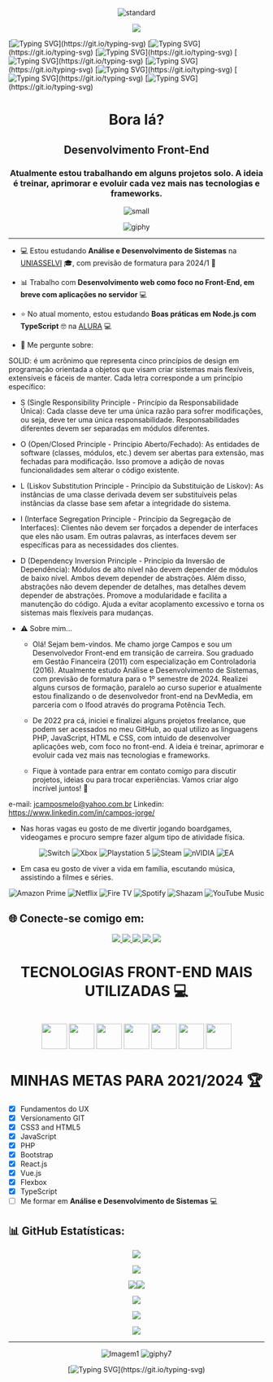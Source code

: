<div align="center">
  
  ![standard](https://user-images.githubusercontent.com/101723959/230114933-e79a70c5-703a-419c-be9d-69816487e992.gif)
  
</div>

<div align="center">

  ![](https://komarev.com/ghpvc/?username=jcamposmelo-username&color=green)

</div>

[![Typing SVG](https://readme-typing-svg.herokuapp.com?font=Fira+Code&pause=1000&width=435&lines=Sejam+bem+vindos!.......................................)](https://git.io/typing-svg)
[![Typing SVG](https://readme-typing-svg.herokuapp.com?font=Fira+Code&pause=1000&width=435&lines=Me+chamo+Jorge+Campos...................................)](https://git.io/typing-svg) 
[![Typing SVG](https://readme-typing-svg.herokuapp.com?font=Fira+Code&pause=1000&width=435&lines=E+esse+é+meu+mundo!.....................................)](https://git.io/typing-svg)
[![Typing SVG](https://readme-typing-svg.herokuapp.com?font=Fira+Code&pause=1000&width=435&lines=Música!.................................................)](https://git.io/typing-svg)
[![Typing SVG](https://readme-typing-svg.herokuapp.com?font=Fira+Code&pause=1000&width=435&lines=Games!..................................................)](https://git.io/typing-svg)
[![Typing SVG](https://readme-typing-svg.herokuapp.com?font=Fira+Code&pause=1000&width=435&lines=Boardgames!.............................................)](https://git.io/typing-svg)
[![Typing SVG](https://readme-typing-svg.herokuapp.com?font=Fira+Code&pause=1000&width=435&lines=Tecnologia!.............................................)](https://git.io/typing-svg)
[![Typing SVG](https://readme-typing-svg.herokuapp.com?font=Fira+Code&pause=1000&width=435&lines=Systems+developer!......................................)](https://git.io/typing-svg)

<h1 align="center">Bora lá?</h1>
<h2 align="center">Desenvolvimento Front-End</h2>
<h3 align="center">Atualmente estou trabalhando em alguns projetos solo. A ideia é treinar, aprimorar e evoluir cada vez mais nas tecnologias e frameworks.</h3>

<div align="center">
  
![small](https://user-images.githubusercontent.com/101723959/230805185-bc4103e2-1470-4fdf-9b79-07d5373a282d.png)
  
  ![giphy](https://user-images.githubusercontent.com/101723959/235163812-b2838816-b58b-471e-bbe6-1d7b3af72253.gif)
  
</div>


---

- 💻 Estou estudando **Análise e Desenvolvimento de Sistemas** na [UNIASSELVI](https://portal.uniasselvi.com.br/ "UNIASSELVI") :mortar_board:, com previsão de formatura para 2024/1 🎉

- 📊 Trabalho com **Desenvolvimento web como foco no Front-End, em breve com aplicações no servidor** 💻

- ⭐ No atual momento, estou estudando **Boas práticas em Node.js com TypeScript** :nerd_face: na [ALURA](https://www.alura.com.br/ "ALURA") 💻

- 💬 Me pergunte sobre:
  
SOLID: é um acrônimo que representa cinco princípios de design em programação orientada a objetos que visam criar sistemas mais flexíveis, extensíveis e fáceis de manter. Cada letra corresponde a um princípio específico:

- S (Single Responsibility Principle - Princípio da Responsabilidade Única): Cada classe deve ter uma única razão para sofrer modificações, ou seja, deve ter uma única responsabilidade. Responsabilidades diferentes devem ser separadas em módulos diferentes.
- O (Open/Closed Principle - Princípio Aberto/Fechado): As entidades de software (classes, módulos, etc.) devem ser abertas para extensão, mas fechadas para modificação. Isso promove a adição de novas funcionalidades sem alterar o código existente.
- L (Liskov Substitution Principle - Princípio da Substituição de Liskov): As instâncias de uma classe derivada devem ser substituíveis pelas instâncias da classe base sem afetar a integridade do sistema.
- I (Interface Segregation Principle - Princípio da Segregação de Interfaces): Clientes não devem ser forçados a depender de interfaces que eles não usam. Em outras palavras, as interfaces devem ser específicas para as necessidades dos clientes.
- D (Dependency Inversion Principle - Princípio da Inversão de Dependência): Módulos de alto nível não devem depender de módulos de baixo nível. Ambos devem depender de abstrações. Além disso, abstrações não devem depender de detalhes, mas detalhes devem depender de abstrações. Promove a modularidade e facilita a manutenção do código. Ajuda a evitar acoplamento excessivo e torna os sistemas mais flexíveis para mudanças.
  
- ⚠ Sobre mim... 

  -  Olá! Sejam bem-vindos. Me chamo jorge Campos e sou um Desenvolvedor Front-end em transição de carreira. Sou graduado em Gestão Financeira (2011) com especialização em Controladoria (2016). Atualmente estudo Análise e Desenvolvimento de Sistemas, com previsão de formatura para o 1º semestre de 2024. Realizei alguns cursos de formação, paralelo ao curso superior e atualmente estou finalizando o de desenvolvedor front-end na DevMedia, em parceria com o Ifood através do programa Potência Tech.

  -  De 2022 pra cá, iniciei e finalizei alguns projetos freelance, que podem ser acessados no meu GitHub, ao qual utilizo as linguagens PHP, JavaScript, HTML e CSS, com intuido de desenvolver aplicações web, com foco no front-end. A ideia é treinar, aprimorar e evoluir cada vez mais nas tecnologias e frameworks.

  -  Fique à vontade para entrar em contato comigo para discutir projetos, ideias ou para trocar experiências. Vamos criar algo incrível juntos! 🚀

e-mail: jcamposmelo@yahoo.com.br
Linkedin: https://www.linkedin.com/in/campos-jorge/

  -  Nas horas vagas eu gosto de me divertir jogando boardgames, videogames e procuro sempre fazer algum tipo de atividade física.

<div align="center">

![Switch](https://img.shields.io/badge/Switch-E60012?logo=nintendo-switch&logoColor=white) ![Xbox](https://img.shields.io/badge/xbox-%23107C10.svg?logo=xbox&logoColor=white) ![Playstation 5](https://img.shields.io/badge/Playstation%205-003791?logo=playstation-5&logoColor=white) ![Steam](https://img.shields.io/badge/steam-%23000000.svg?logo=steam&logoColor=white) ![nVIDIA](https://img.shields.io/badge/nVIDIA-%2376B900.svg?logo=nVIDIA&logoColor=white) ![EA](https://img.shields.io/badge/ea-%23000000.svg?logo=ea&logoColor=white)
  
  </div>


  -  Em casa eu gosto de viver a vida em família, escutando música, assistindo a filmes e séries.

<div align="center">

![Amazon Prime](https://img.shields.io/badge/Amazon%20Prime-0F79AF?logo=amazonprime&logoColor=white) ![Netflix](https://img.shields.io/badge/Netflix-E50914?logo=netflix&logoColor=white) ![Fire TV](https://img.shields.io/badge/fire%20tv-fc3b2d?logo=amazon%20fire%20tv&logoColor=white) ![Spotify](https://img.shields.io/badge/Spotify-1ED760?logo=spotify&logoColor=white) ![Shazam](https://img.shields.io/badge/shazam-1476FE?logo=shazam&logoColor=white) ![YouTube Music](https://img.shields.io/badge/YouTube_Music-FF0000?logo=youtube-music&logoColor=white)

  </div>

## 🌐 **Conecte-se comigo em**:
  
<div align="center">
  
   </div>

  <p align="center">
  <a href= "https://twitter.com/jorge_campos23/">
    <img src="https://user-images.githubusercontent.com/101723959/233874645-8f4aa02b-4d87-4063-be89-5a441fa47ee2.png"/>
  </a>
  <a href= "https://linkedin.com/in/campos-jorge">
    <img src="https://user-images.githubusercontent.com/101723959/233874864-46c43f1d-b314-4b98-8c5f-bab6c67b41ce.png"/>
  </a>
  <a href= "https://instagram.com/jcamposmelo_23">
    <img src="https://user-images.githubusercontent.com/101723959/233874778-d55257c0-f126-4f8c-af54-250b99901c7b.png"/>
  </a>
  <a href= "https://facebook.com/jorgecamposfotografia">
    <img src="https://user-images.githubusercontent.com/101723959/233874988-a4b52507-5361-460b-9db6-add27557f408.png"/>
  </a>
  <a href= "https://www.youtube.com/channel/UCI6yMVF7Rwmz4LfJO0p25Aw">
    <img src="https://user-images.githubusercontent.com/101723959/233876637-a84ffc11-86f7-4b00-a471-01f092dcd3ed.png"/>
  </a>
  </p>
  
<h1 align="center"> TECNOLOGIAS FRONT-END MAIS UTILIZADAS 💻</h1>

<div style="display: inline_block"><br>
  
  <div align="center">

  <img src="https://user-images.githubusercontent.com/25181517/192158954-f88b5814-d510-4564-b285-dff7d6400dad.png" width='50px'/>
  <img src="https://user-images.githubusercontent.com/25181517/183898674-75a4a1b1-f960-4ea9-abcb-637170a00a75.png" width='50px'/>
  <img src="https://user-images.githubusercontent.com/25181517/183898054-b3d693d4-dafb-4808-a509-bab54cf5de34.png" width='50px'/>
  <img src="https://user-images.githubusercontent.com/25181517/117447155-6a868a00-af3d-11eb-9cfe-245df15c9f3f.png" width='50px'/>
  <img src="https://user-images.githubusercontent.com/25181517/183897015-94a058a6-b86e-4e42-a37f-bf92061753e5.png" width='50px'/>
  <img src="https://user-images.githubusercontent.com/25181517/183890598-19a0ac2d-e88a-4005-a8df-1ee36782fde1.png" width='50px'/>
  <img src="https://user-images.githubusercontent.com/25181517/192108372-f71d70ac-7ae6-4c0d-8395-51d8870c2ef0.png" width='50px'/>
</div>
     </div>


<h1 align="center"> MINHAS METAS PARA 2021/2024 🏆</h1>

- [x] Fundamentos do UX
- [x] Versionamento GIT
- [x] CSS3 and HTML5 
- [x] JavaScript
- [x] PHP
- [x] Bootstrap
- [x] React.js
- [x] Vue.js
- [x] Flexbox
- [x] TypeScript
- [ ] Me formar em **Análise e Desenvolvimento de Sistemas** 💻

## 📊 GitHub Estatísticas:

<div align="center">
  
![](http://github-profile-summary-cards.vercel.app/api/cards/profile-details?username=jcamposmelo&theme=prussian&hide_border=true&include_all_commits=false&count_private=false&layout=compact)
  
</div>
  
<div align="center">

![](http://github-profile-summary-cards.vercel.app/api/cards/productive-time?username=jcamposmelo&theme=prussian&hide_border=true&include_all_commits=false&count_private=false&utcOffset=-3)
  
</div>

<div align="center">

![](http://github-profile-summary-cards.vercel.app/api/cards/repos-per-language?username=jcamposmelo&theme=prussian&hide_border=true&include_all_commits=false&count_private=false&layout=compact)![](http://github-profile-summary-cards.vercel.app/api/cards/most-commit-language?username=jcamposmelo&theme=prussian&hide_border=true&include_all_commits=false&count_private=false&layout=compact)
  
</div>

<div align="center">

![](https://github-readme-stats.vercel.app/api/top-langs/?username=jcamposmelo&theme=prussian&hide_border=true&include_all_commits=false&count_private=false&layout=compact)
  
</div>

<div align="center">

![](https://github-readme-stats.vercel.app/api?username=jcamposmelo&theme=prussian&hide_border=true&include_all_commits=false&count_private=false)

</div>

<div align="center">

![](https://github-readme-streak-stats.herokuapp.com/?user=jcamposmelo&theme=prussian&hide_border=true)

</div>

---
<div align="center">

![Imagem1](https://user-images.githubusercontent.com/101723959/232342622-6781fd8e-8f44-4c74-aa7a-5fa9495a7beb.png)
  ![giphy7](https://user-images.githubusercontent.com/101723959/235170259-92012390-4b3a-41de-b119-8a94d4b04688.gif)


[![Typing SVG](https://readme-typing-svg.herokuapp.com?font=Fira+Code&pause=1000&width=435&lines=Até+a+próxima!................................................)](https://git.io/typing-svg)

</div>
